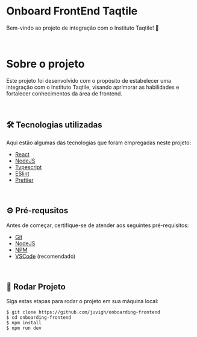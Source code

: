 # Onboard FrontEnd Taqtile
<p>Bem-vindo ao projeto de integração com o Instituto Taqtile! 🚀</p>

<br>

# Sobre o projeto
<p>Este projeto foi desenvolvido com o propósito de estabelecer uma integração com o Instituto Taqtile, visando aprimorar as habilidades e fortalecer conhecimentos da área de  frontend. </p>

<br>

## 🛠️ Tecnologias utilizadas
<p>Aqui estão algumas das tecnologias que foram empregadas neste projeto:</p>
<ul>
  <li><a href="https://react.dev/">React</a></li>
  <li><a href="https://nodejs.org/en/">NodeJS</a></li>
  <li><a href="https://www.typescriptlang.org">Typescript</a></li>
  <li><a href="https://eslint.org"> ESlint</a></li>
  <li><a href="https://prettier.io"> Prettier</a></li>
    </ul>
<br>

## ⚙️ Pré-requsitos
<p>Antes de começar, certifique-se de atender aos seguintes pré-requisitos:</p>
<ul>
  <li><a href="https://git-scm.com/">Git</a></li>
  <li><a href="https://nodejs.org/en/">NodeJS</a></li>
  <li><a href="https://www.npmjs.com/">NPM</a></li>
  <li><a href="https://code.visualstudio.com">VSCode</a> (recomendado)</li>
</ul>
<br>

## 🚀 Rodar Projeto
<p>Siga estas etapas para rodar o projeto em sua máquina local:</p>

```
$ git clone https://github.com/juvigh/onboarding-frontend
$ cd onboarding-frontend
$ npm install
$ npm run dev
```
<br>